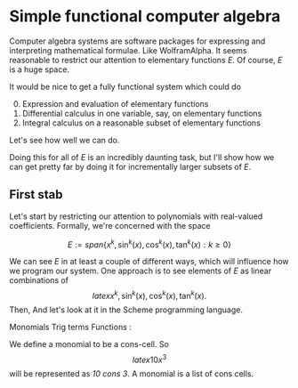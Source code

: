 
# Simple functional computer algebra


Computer algebra systems are software packages for expressing and interpreting mathematical
formulae. Like WolframAlpha. It seems reasonable to restrict our attention to
elementary functions *E*. Of course, *E* is a huge space. 

It would be nice to get a fully functional system which could do

0. Expression and evaluation of elementary functions
1. Differential calculus in one variable, say, on elementary functions
2. Integral calculus on a reasonable subset of elementary functions

Let's see how well we can do.

Doing this for all of *E* is an incredibly daunting task, but I'll show how we can get pretty far
by doing it for incrementally larger subsets of *E*.

## First stab

Let's start by restricting our attention to polynomials with real-valued coefficients. Formally, we're
concerned with the space

$$ E := span \{ x^k, \sin^k(x), \cos^k(x), \tan^k(x) : k \geq 0 \} $$

We can see *E* in at least a couple of different ways, which will influence how we program our system.
One approach is to see elements of *E* as linear combinations of $$ latex x^k, \sin^k(x), \cos^k(x), \tan^k(x). $$
Then, 
And let's look at it in the Scheme programming language. 

Monomials
Trig terms
Functions : 

We define a monomial to be a cons-cell. So
$$ latex 10x^3 $$ will be represented as *10 cons 3*. A monomial is a list of cons cells.


